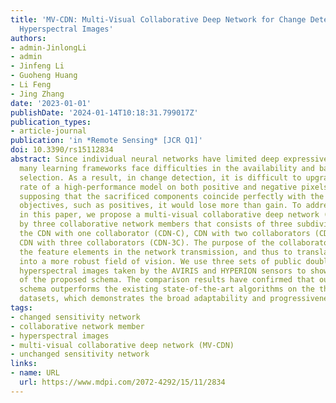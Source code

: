 ```yaml
---
title: 'MV-CDN: Multi-Visual Collaborative Deep Network for Change Detection of Double-Temporal
  Hyperspectral Images'
authors:
- admin-JinlongLi
- admin
- Jinfeng Li
- Guoheng Huang
- Li Feng
- Jing Zhang
date: '2023-01-01'
publishDate: '2024-01-14T10:18:31.799017Z'
publication_types:
- article-journal
publication: 'in *Remote Sensing* [JCR Q1]'
doi: 10.3390/rs15112834
abstract: Since individual neural networks have limited deep expressiveness and effectiveness,
  many learning frameworks face difficulties in the availability and balance of sample
  selection. As a result, in change detection, it is difficult to upgrade the hit
  rate of a high-performance model on both positive and negative pixels. Therefore,
  supposing that the sacrificed components coincide perfectly with the important evaluation
  objectives, such as positives, it would lose more than gain. To address this issue,
  in this paper, we propose a multi-visual collaborative deep network (MV-CDN) served
  by three collaborative network members that consists of three subdivision approaches,
  the CDN with one collaborator (CDN-C), CDN with two collaborators (CDN-2C), and
  CDN with three collaborators (CDN-3C). The purpose of the collaborator is to re-evaluate
  the feature elements in the network transmission, and thus to translate the group-thinking
  into a more robust field of vision. We use three sets of public double-temporal
  hyperspectral images taken by the AVIRIS and HYPERION sensors to show the feasibility
  of the proposed schema. The comparison results have confirmed that our proposed
  schema outperforms the existing state-of-the-art algorithms on the three tested
  datasets, which demonstrates the broad adaptability and progressiveness of the proposal.
tags:
- changed sensitivity network
- collaborative network member
- hyperspectral images
- multi-visual collaborative deep network (MV-CDN)
- unchanged sensitivity network
links:
- name: URL
  url: https://www.mdpi.com/2072-4292/15/11/2834
---
```

